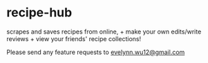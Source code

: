 # recipe-hub
scrapes and saves recipes from online, + make your own edits/write reviews + view your friends' recipe collections!

Please send any feature requests to evelynn.wu12@gmail.com
